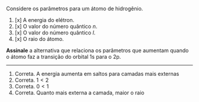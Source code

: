 Considere os parâmetros para um átomo de hidrogênio.

1. [x] A energia do elétron.
2. [x] O valor do número quântico $n$.
3. [x] O valor do número quântico $l$.
4. [x] O raio do átomo.

**Assinale** a alternativa que relaciona os parâmetros que aumentam quando o átomo faz a transição do orbital $\mathrm{1s}$ para o $\mathrm{2p}$.

---

1. Correta. A energia aumenta em saltos para camadas mais externas
2. Correta. $1<2$ 
3. Correta. $0<1$
4. Correta. Quanto mais externa a camada, maior o raio
